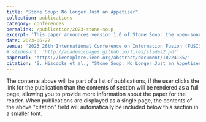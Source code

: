 ```yaml
---
title: "Stone Soup: No Longer Just an Appetiser"
collection: publications
category: conferences
permalink: /publication/2023-stone-soup
excerpt: 'This paper announces version 1.0 of Stone Soup: the open-source tracking and state estimation framework. We highlight key elements of the framework and outline example applications and community activities. Stone Soup is engineered with modularity and encapsulation at its heart. This means that its many components can be put together in any number of ways to build, compare, and assure almost any type of multi-target tracking and fusion algorithm. Since its inception in 2017, it has aimed to provide the target tracking and state estimation community with an open, easy-to-deploy framework to develop and assess the performance of different types of trackers. Now, through repeated application in many use cases, implementation of a wide variety of algorithms, multiple beta releases, and contributions from the community, the framework has reached a stable point. In announcing this release, we hope to encourage additional adoption and further contributions to the toolkit. We also acknowledge and express appreciation for the many contributions of time and expertise donated by the tracking and fusion community.'
date: 2023-06-27
venue: '2023 26th International Conference on Information Fusion (FUSION)'
# slidesurl: 'http://academicpages.github.io/files/slides2.pdf'
paperurl: 'https://ieeexplore.ieee.org/abstract/document/10224185/'
citation: 'S. Hiscocks et al., "Stone Soup: No Longer Just an Appetiser," <i>2023 26th International Conference on Information Fusion (FUSION)</i>, Charleston, SC, USA, 2023, pp. 1-8, doi: 10.23919/FUSION52260.2023.10224185.'
---
```


The contents above will be part of a list of publications, if the user clicks the link for the publication than the contents of section will be rendered as a full page, allowing you to provide more information about the paper for the reader. When publications are displayed as a single page, the contents of the above "citation" field will automatically be included below this section in a smaller font.
